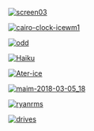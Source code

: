 
[![screen03][screen03]][screen03]

[![cairo-clock-icewm1][cairo-clock-icewm1]][cairo-clock-icewm1]

[![odd][odd]][odd]

[![Haiku][Haiku]][Haiku]

[![Ater-ice][Ater-ice]][Ater-ice]

[![maim-2018-03-05_18][maim-2018-03-05_18]][maim-2018-03-05_18]

[![ryanrms][ryanrms]][ryanrms]

[![drives][drives]][drives]

[screen03]: https://user-images.githubusercontent.com/15175058/31690477-d4a6bab8-b360-11e7-9dd3-30324c8cb020.png "screen03"
[cairo-clock-icewm1]: https://cloud.githubusercontent.com/assets/3276068/7817583/3718e62c-03d6-11e5-95ef-589210a60c44.jpeg "cairo-clock-icewm1"
[odd]: https://user-images.githubusercontent.com/7656607/32042698-002e773c-ba6b-11e7-8e6a-29da6f910ec2.png "odd"
[Haiku]: https://user-images.githubusercontent.com/367181/33675642-899b7340-dab3-11e7-9bdb-43606c5d4d58.png "Haiku"
[Ater-ice]: https://user-images.githubusercontent.com/15175058/34381016-c61d9ab6-ead3-11e7-835b-fa366dce8c68.png "Ater-ice"
[maim-2018-03-05_18]: https://user-images.githubusercontent.com/16356124/36989539-47c464f6-20a2-11e8-9eea-fde078593466.png "maim-2018-03-05_18"
[ryanrms]: https://user-images.githubusercontent.com/2936638/44629544-3e05bd80-a90e-11e8-8a55-27a8a3f0d185.png "ryanrms"
[drives]: https://user-images.githubusercontent.com/7473967/62618141-1b7b7300-b8d9-11e9-81c9-445ff0ff4d98.jpg "drives"

